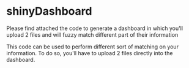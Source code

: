 # shinyDashboard
Please find attached the code to generate a dashboard in which you'll upload 2 files and will fuzzy match different part of their information

This code can be used to perform different sort of matching on your information. To do so, you'll have to upload 2 files directly into the dashboard.

